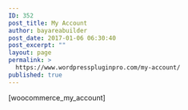 ```yaml
---
ID: 352
post_title: My Account
author: bayareabuilder
post_date: 2017-01-06 06:30:40
post_excerpt: ""
layout: page
permalink: >
  https://www.wordpresspluginpro.com/my-account/
published: true
---
```

[woocommerce_my_account]